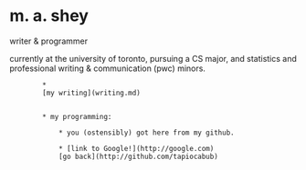 # m. a. shey
writer & programmer

currently at the university of toronto, pursuing a CS major, 
and statistics and professional writing & communication (pwc) minors.



            * 
            [my writing](writing.md)
            

            * my programming:

                * you (ostensibly) got here from my github.

                * [link to Google!](http://google.com)
                [go back](http://github.com/tapiocabub)

           
           
